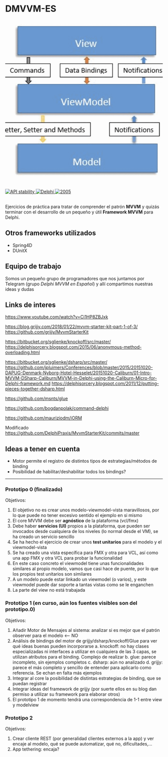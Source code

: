 ﻿# DMVVM-ES

![logo del grupo](logo-grupo.png)

<br/>
<div>
  <!-- Stability -->
  <a href="https://nodejs.org/api/documentation.html#documentation_stability_index">
    <img src="https://img.shields.io/badge/stability-experimental-orange.svg?style=flat-square"
      alt="API stability" />
  </a>
  <!-- Standard -->
  <a href="https://img.shields.io/badge">
    <img src="https://img.shields.io/badge/Language-Delphi-brightgreen.svg"
      alt="Delphi" />
  </a>
  <!-- Standard -->
  <a href="https://img.shields.io/badge">
    <img src="https://img.shields.io/badge/Date-2020-red.svg"
      alt="2005" />
  </a>
</div>
<br/>

Ejercicios de práctica para tratar de comprender el patrón **MVVM** y quizás terminar con el desarrollo de un pequeño y útil **Framework MVVM** para Delphi.

## Otros frameworks utilizados

* Spring4D
* DUnitX

## Equipo de trabajo

Somos un pequeño grupo de programadores que nos juntamos por Telegram (grupo *Delphi MVVM en Español*) y allí compartimos nuestras ideas y dudas

## Links de interes

https://www.youtube.com/watch?v=Ci1HP8ZBJxk

https://blog.grijjy.com/2018/01/22/mvvm-starter-kit-part-1-of-3/
https://github.com/grijjy/MvvmStarterKit

https://bitbucket.org/sglienke/knockoff/src/master/
https://delphisorcery.blogspot.com/2015/06/anonymous-method-overloading.html

https://bitbucket.org/sglienke/dsharp/src/master/
https://github.com/jpluimers/Conferences/blob/master/2015/20151020-DAPUG-Denmark-Nyborg-Hotel-Hesselet/20151020-Caliburn/01-Intro-MVVM-DSharp-Caliburn/MVVM-in-Delphi-using-the-Caliburn-Micro-for-Delphi-framework.md
https://delphisorcery.blogspot.com/2011/12/putting-pieces-together-dsharp.html

https://github.com/msnts/glue

https://github.com/bogdanpolak/command-delphi

https://github.com/mauriziodm/iORM

Modificado
https://github.com/DelphiPraxis/MvvmStarterKit/commits/master

## Ideas a tener en cuenta

* Motor permite el registro de distintos tipos de estrategias/métodos de binding
* Posibilidad de habilitar/deshabilitar todos los bindings?

***

### Prototipo 0 (finalizado)

Objetivos:
1. El objetivo no es crear unos modelo-viewmodel-vista maravillosos, por lo que puede no tener excesivo sentido el ejemplo en si mismo
2. El core MVVM debe ser **agnóstico** de la plataforma (vcl/fmx)
3. Debe haber **servicios (UI)** propios a la plataforma, que pueden ser invocados desde cualquiera de los niveles (lo normal desde el VM), se ha creado un servicio sencillo
4. Se ha hecho el ejercicio de crear unos **test unitarios** para el modelo y el viewmodel-vista
5. Se ha creado una vista específica para FMX y otra para VCL, así como una app FMX y otra VCL para probar la funcionalidad
6. En este caso concreto el viewmodel tiene unas funcionalidades similares al propio modelo, vamos que casi hace de puente, por lo que los propios test unitarios son similares
7. A un modelo puede estar linkado un viewmodel (o varios), y este viewmodel puede dar soporte a tantas vistas como se le enganchen
8. La parte del view no está trabajada

### Prototipo 1 (en curso, aún los fuentes visibles son del prototipo.0)

Objetivos:
1. Añadir Motor de Mensajes al sistema: analizar si es mejor que el patrón observer para el modelo    <-- NO
2. Análisis de bindings del motor de grijjy/dsharp/knockoff/Glue para ver qué ideas buenas pueden incorporarse
	a. knockoff: no hay clases especializadas ni interfaces a utilizar en cualquiera de las 3 capas, se utilizan atributos para el binding. Complejo de realizar
	b. glue: parece incompleto, sin ejemplos completos
	c. dsharp: aún no analizado
	d. grijjy: parece el más completo y sencillo de entender para aplicarlo como referencia. Se echan en falta más ejemplos
3. Integrar al core la posibilidad de distintas estrategias de binding, que se puedan registrar
4. Integrar ideas del framework de grijjy (por suerte ellos en su blog dan permiso a utilizar su framework para elaborar otros)
5. El prototipo 1 de momento tendrá una correspondencia de 1-1 entre view y modelview

### Prototipo 2

Objetivos:
1. Crear cliente REST (por generalidad clientes externos a la app) y ver encaje al modelo, qué se puede automatizar, qué no, dificultades,...
2. App tethering: encaja?

